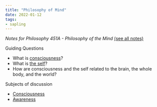 ```yaml
---
title: "Philosophy of Mind"
date: 2022-01-12
tags:
- sapling
---
```


*Notes for Philosophy 451A - Philosophy of the Mind* [(see all notes)](/tags/PHIL451A)

Guiding Questions
- What is [consciousness](thoughts/consciousness.md)?  
- What is [the self](thoughts/the%20Self.md)?  
- How are consciousness and the self related to the brain, the whole body, and the world?

Subjects of discussion
- [Consciousness](thoughts/consciousness.md)
- [Awareness](thoughts/awareness.md)